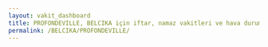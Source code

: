```yaml
---
layout: vakit_dashboard
title: PROFONDEVILLE, BELCIKA için iftar, namaz vakitleri ve hava durumu - ilçe/eyalet seç
permalink: /BELCIKA/PROFONDEVILLE/
---
```


<script type="text/javascript">
  var GLOBAL_COUNTRY = 'BELCIKA';
  var GLOBAL_CITY = 'PROFONDEVILLE';
  var GLOBAL_STATE = '';
  var lat = 72;
  var lon = 21;
</script>
